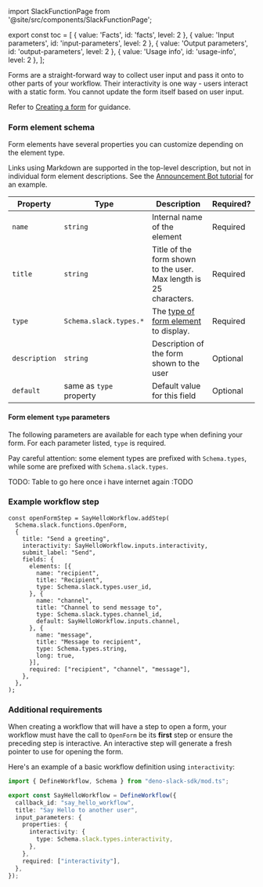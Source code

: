 import SlackFunctionPage from '@site/src/components/SlackFunctionPage';

export const toc = [
{ value: 'Facts', id: 'facts', level: 2 },
{ value: 'Input parameters', id: 'input-parameters', level: 2 },
{ value: 'Output parameters', id: 'output-parameters', level: 2 },
{ value: 'Usage info', id: 'usage-info', level: 2 },
];

<SlackFunctionPage jsonFile="open_form" >

Forms are a straight-forward way to collect user input and pass it onto to other parts of your workflow. Their interactivity is one way - users interact with a static form. You cannot update the form itself based on user input.

Refer to [Creating a form](/deno-slack-sdk/guides/creating-a-form) for guidance.

### Form element schema

Form elements have several properties you can customize depending on the element type.

Links using Markdown are supported in the top-level description, but not in individual form element descriptions. See the [Announcement Bot tutorial](https://api.slack.com/tutorials/announcement-bot) for an example.

| Property | Type | Description | Required?
| --- | --- | ---|---|
| `name` | `string` | Internal name of the element | Required 
| `title` | `string` | Title of the form shown to the user. Max length is 25 characters. | Required 
| `type` | `Schema.slack.types.*` | The [type of form element](/deno-slack-sdk/guides/creating-a-form#type-parameters) to display. | Required
| `description` | `string` | Description of the form shown to the user | Optional
| `default` | same as `type` property | Default value for this field | Optional

#### Form element `type` parameters

The following parameters are available for each type when defining your form. For each parameter listed, `type` is required.

Pay careful attention: some element types are prefixed with `Schema.types`, while some are prefixed with `Schema.slack.types`.

TODO: Table to go here once i have internet again :TODO

### Example workflow step

```
const openFormStep = SayHelloWorkflow.addStep(
  Schema.slack.functions.OpenForm,
  {
    title: "Send a greeting",
    interactivity: SayHelloWorkflow.inputs.interactivity,
    submit_label: "Send",
    fields: {
      elements: [{
        name: "recipient",
        title: "Recipient",
        type: Schema.slack.types.user_id,
      }, {
        name: "channel",
        title: "Channel to send message to",
        type: Schema.slack.types.channel_id,
        default: SayHelloWorkflow.inputs.channel,
      }, {
        name: "message",
        title: "Message to recipient",
        type: Schema.types.string,
        long: true,
      }],
      required: ["recipient", "channel", "message"],
    },
  },
);
```

### Additional requirements

When creating a workflow that will have a step to open a form, your workflow must have the call to `OpenForm` be its **first** step or ensure the preceding step is interactive. An interactive step will generate a fresh pointer to use for opening the form.

Here's an example of a basic workflow definition using `interactivity`:

```ts
import { DefineWorkflow, Schema } from "deno-slack-sdk/mod.ts";

export const SayHelloWorkflow = DefineWorkflow({
  callback_id: "say_hello_workflow",
  title: "Say Hello to another user",
  input_parameters: {
    properties: {
      interactivity: {
        type: Schema.slack.types.interactivity,
      },
    },
    required: ["interactivity"],
  },
});
```

</SlackFunctionPage>

